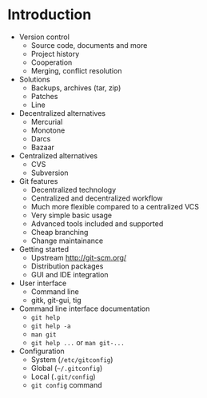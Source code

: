 # Introduction

  * Version control
      - Source code, documents and more
      - Project history
      - Cooperation
      - Merging, conflict resolution
  * Solutions 
      - Backups, archives (tar, zip)
      - Patches
      - Line
  * Decentralized alternatives
      - Mercurial
      - Monotone
      - Darcs
      - Bazaar
  * Centralized alternatives
      - CVS
      - Subversion
  * Git features
      - Decentralized technology
      - Centralized and decentralized workflow
      - Much more flexible compared to a centralized VCS
      - Very simple basic usage
      - Advanced tools included and supported
      - Cheap branching
      - Change maintainance
  * Getting started
      - Upstream http://git-scm.org/
      - Distribution packages
      - GUI and IDE integration
  * User interface
      - Command line
      - gitk, git-gui, tig
  * Command line interface documentation
      - `git help`
      - `git help -a`
      - `man git`
      - `git help ...` or `man git-...`
  * Configuration
      - System (`/etc/gitconfig`)
      - Global (`~/.gitconfig`)
      - Local (`.git/config`)
      - `git config` command
